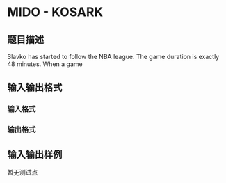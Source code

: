 # MIDO - KOSARK

## 题目描述

Slavko has started to follow the NBA league. The game duration is exactly 48 minutes. When a game

## 输入输出格式

### 输入格式

### 输出格式

## 输入输出样例

暂无测试点

